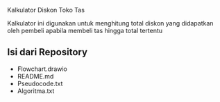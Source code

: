 Kalkulator Diskon Toko Tas

Kalkulator ini digunakan untuk menghitung total diskon yang didapatkan oleh pembeli apabila membeli tas hingga total tertentu

## Isi dari Repository
- Flowchart.drawio
- README.md
- Pseudocode.txt
- Algoritma.txt